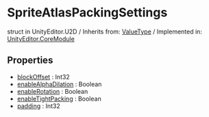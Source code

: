 # SpriteAtlasPackingSettings
struct in UnityEditor.U2D
 / Inherits from: <a href="https://docs.unity3d.com/6000.1/Documentation/ScriptReference/ValueType.html">ValueType</a> / Implemented in: <a href="https://docs.unity3d.com/6000.1/Documentation/ScriptReference/UnityEditor.CoreModule.html">UnityEditor.CoreModule</a>

## Properties
- <a href="https://docs.unity3d.com/6000.1/Documentation/ScriptReference/SpriteAtlasPackingSettings-blockOffset.html">blockOffset</a> : Int32
- <a href="https://docs.unity3d.com/6000.1/Documentation/ScriptReference/SpriteAtlasPackingSettings-enableAlphaDilation.html">enableAlphaDilation</a> : Boolean
- <a href="https://docs.unity3d.com/6000.1/Documentation/ScriptReference/SpriteAtlasPackingSettings-enableRotation.html">enableRotation</a> : Boolean
- <a href="https://docs.unity3d.com/6000.1/Documentation/ScriptReference/SpriteAtlasPackingSettings-enableTightPacking.html">enableTightPacking</a> : Boolean
- <a href="https://docs.unity3d.com/6000.1/Documentation/ScriptReference/SpriteAtlasPackingSettings-padding.html">padding</a> : Int32
